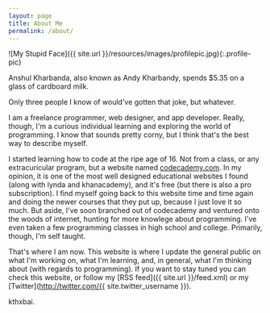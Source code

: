```yaml
---
layout: page
title: About Me
permalink: /about/
---
```


![My Stupid Face]({{ site.url }}/resources/images/profilepic.jpg){:.profile-pic}

Anshul Kharbanda, also known as Andy Kharbandy, spends $5.35 on a glass of cardboard milk.

Only three people I know of would've gotten that joke, but whatever.

I am a freelance programmer, web designer, and app developer. Really, though, I'm a curious individual learning and exploring the world of programming. I know that sounds pretty corny, but I think that's the best way to describe myself.

I started learning how to code at the ripe age of 16. Not from a class, or any extracuricular program, but a website named [codecademy.com](http://www.codecademy.com). In my opinion, it is one of the most well designed educational websites I found (along with lynda and khanacademy), and it's free (but there is also a pro subscription). I find myself going back to this website time and time again and doing the newer courses that they put up, because I just love it so much. But aside, I've soon branched out of codecademy and ventured onto the woods of internet, hunting for more knowlege about programming. I've even taken a few programming classes in high school and college. Primarily, though, I'm self taught.

That's where I am now. This website is where I update the general public on what I'm working on, what I'm learning, and, in general, what I'm thinking about (with regards to programming). If you want to stay tuned you can check this website, or follow my [RSS feed]({{ site.url }}/feed.xml) or my [Twitter](http://twitter.com/{{ site.twitter_username }}).

kthxbai.